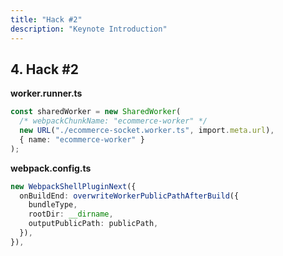 ```yaml
---
title: "Hack #2"
description: "Keynote Introduction"
---
```


## 4. Hack #2

**worker.runner.ts**

```ts
const sharedWorker = new SharedWorker(
  /* webpackChunkName: "ecommerce-worker" */
  new URL("./ecommerce-socket.worker.ts", import.meta.url),
  { name: "ecommerce-worker" }
);
```

**webpack.config.ts**

```ts
new WebpackShellPluginNext({
  onBuildEnd: overwriteWorkerPublicPathAfterBuild({
    bundleType,
    rootDir: __dirname,
    outputPublicPath: publicPath,
  }),
}),
```
